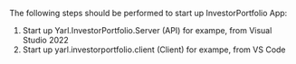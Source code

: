 The following steps should be performed to start up InvestorPortfolio App:
1. Start up Yarl.InvestorPortfolio.Server (API) for exampe, from Visual Studio 2022
2. Start up yarl.investorportfolio.client (Client) for exampe, from VS Code